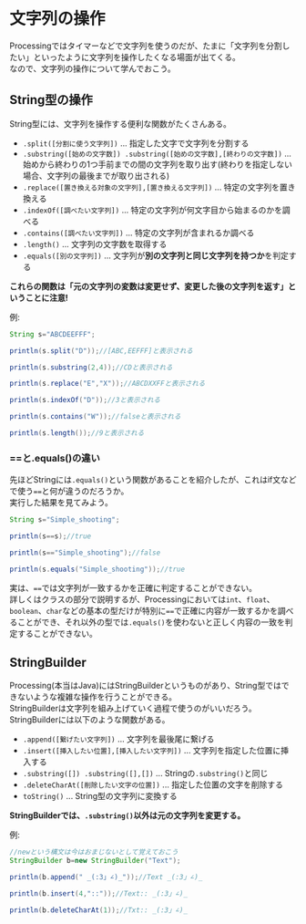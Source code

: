 # 文字列の操作
Processingではタイマーなどで文字列を使うのだが、たまに「文字列を分割したい」といったように文字列を操作したくなる場面が出てくる。<br>
なので、文字列の操作について学んでおこう。

## String型の操作
String型には、文字列を操作する便利な関数がたくさんある。<br>
* `.split([分割に使う文字列])` ... 指定した文字で文字列を分割する
* `.substring([始めの文字数]) .substring([始めの文字数],[終わりの文字数])` ... 始めから終わりの1つ手前までの間の文字列を取り出す(終わりを指定しない場合、文字列の最後までが取り出される)
* `.replace([置き換える対象の文字列],[置き換える文字列])` ... 特定の文字列を置き換える
* `.indexOf([調べたい文字列])` ... 特定の文字列が何文字目から始まるのかを調べる
* `.contains([調べたい文字列])` ... 特定の文字列が含まれるか調べる
* `.length()` ... 文字列の文字数を取得する
* `.equals([別の文字列])` ... 文字列が**別の文字列と同じ文字列を持つか**を判定する

**これらの関数は「元の文字列の変数は変更せず、変更した後の文字列を返す」ということに注意!**

例:
```java
String s="ABCDEEFFF";

println(s.split("D"));//[ABC,EEFFF]と表示される

println(s.substring(2,4));//CDと表示される

println(s.replace("E","X"));//ABCDXXFFと表示される

println(s.indexOf("D"));//3と表示される

println(s.contains("W"));//falseと表示される

println(s.length());//9と表示される
```

### ==と.equals()の違い
先ほどStringには`.equals()`という関数があることを紹介したが、これはif文などで使う`==`と何が違うのだろうか。<br>
実行した結果を見てみよう。
```java
String s="Simple_shooting";

println(s==s);//true

println(s=="Simple_shooting");//false

println(s.equals("Simple_shooting"));//true
```
実は、`==`では文字列が一致するかを正確に判定することができない。<br>
詳しくはクラスの部分で説明するが、Processingにおいては`int`、`float`、`boolean`、`char`などの基本の型だけが特別に`==`で正確に内容が一致するかを調べることができ、それ以外の型では`.equals()`を使わないと正しく内容の一致を判定することができない。

## StringBuilder
Processing(本当はJava)にはStringBuilderというものがあり、String型ではできないような複雑な操作を行うことができる。<br>
StringBuilderは文字列を組み上げていく過程で使うのがいいだろう。<br>
StringBuilderには以下のような関数がある。
* `.append([繋げたい文字列])` ... 文字列を最後尾に繋げる
* `.insert([挿入したい位置],[挿入したい文字列])` ... 文字列を指定した位置に挿入する
* `.substring([]) .substring([],[])` ... Stringの`.substring()`と同じ
* `.deleteCharAt([削除したい文字の位置])` ... 指定した位置の文字を削除する
* `toString()` ... String型の文字列に変換する

**StringBuilderでは、`.substring()`以外は元の文字列を変更する。**

例:
```java
//newという構文は今はおまじないとして覚えておこう
StringBuilder b=new StringBuilder("Text");

println(b.append(" _(:3」∠)_"));//Text _(:3」∠)_

println(b.insert(4,"::"));//Text:: _(:3」∠)_

println(b.deleteCharAt(1));//Txt:: _(:3」∠)_
```